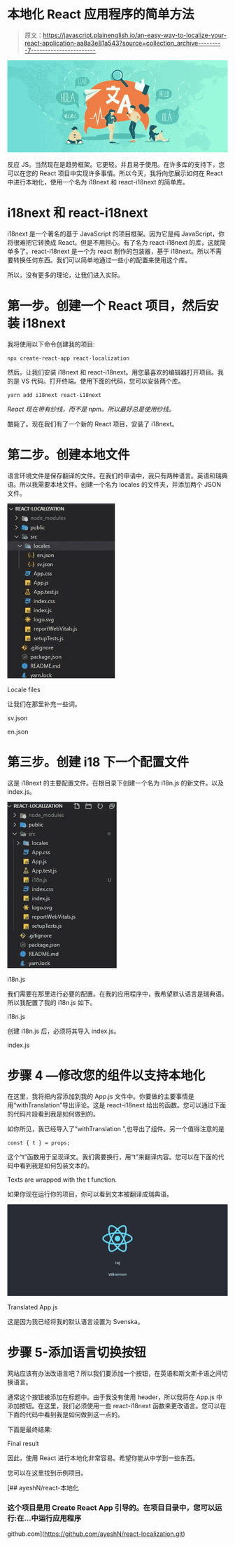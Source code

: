 # 本地化 React 应用程序的简单方法

> 原文：<https://javascript.plainenglish.io/an-easy-way-to-localize-your-react-application-aa8a3e81a543?source=collection_archive---------7----------------------->

![](img/b3da71599aba32a364157c0f84f2ff0e.png)

反应 JS。当然现在是趋势框架。它更轻。并且易于使用。在许多库的支持下，您可以在您的 React 项目中实现许多事情。所以今天，我将向您展示如何在 React 中进行本地化，使用一个名为 i18next 和 react-i18next 的简单库。

# i18next 和 react-i18next

i18next 是一个著名的基于 JavaScript 的项目框架。因为它是纯 JavaScript，你将很难把它转换成 React。但是不用担心。有了名为 react-i18next 的库，这就简单多了。react-i18next 是一个为 react 制作的包装器，基于 i18next。所以不需要转换任何东西。我们可以简单地通过一些小的配置来使用这个库。

所以，没有更多的理论，让我们进入实际。

# 第一步。创建一个 React 项目，然后安装 i18next

我将使用以下命令创建我的项目:

```
npx create-react-app react-localization
```

然后。让我们安装 i18next 和 react-i18next。用您最喜欢的编辑器打开项目。我的是 VS 代码。打开终端。使用下面的代码，您可以安装两个库。

```
yarn add i18next react-i18next
```

*React 现在带有纱线，而不是 npm。所以最好总是使用纱线。*

酷毙了。现在我们有了一个新的 React 项目，安装了 i18next。

# 第二步。创建本地文件

语言环境文件是保存翻译的文件。在我们的申请中，我只有两种语言。英语和瑞典语。所以我需要本地文件。创建一个名为 locales 的文件夹，并添加两个 JSON 文件。

![](img/f93ac382625d79fda7c177a7990729c2.png)

Locale files

让我们在那里补充一些词。

sv.json

en.json

# **第三步。创建 i18 下一个配置文件**

这是 i18next 的主要配置文件。在根目录下创建一个名为 i18n.js 的新文件。以及 index.js。

![](img/a2ca8c42e80cf21f350ff64779679f8f.png)

i18n.js

我们需要在那里进行必要的配置。在我的应用程序中，我希望默认语言是瑞典语。所以我配置了我的 i18n.js 如下。

i18n.js

创建 i18n.js 后，必须将其导入 index.js。

index.js

# 步骤 4 —修改您的组件以支持本地化

在这里，我将把内容添加到我的 App.js 文件中。你要做的主要事情是用“withTranslation”导出评论。这是 react-i18next 给出的函数。您可以通过下面的代码片段看到我是如何做到的。

如你所见，我已经导入了“withTranslation ”,也导出了组件。另一个值得注意的是

```
const { t } = props;
```

这个“t”函数用于呈现译文。我们需要换行，用“t”来翻译内容。您可以在下面的代码中看到我是如何包装文本的。

Texts are wrapped with the t function.

如果你现在运行你的项目，你可以看到文本被翻译成瑞典语。

![](img/7486bfb6578f89773c271bcb2c43d226.png)

Translated App.js

这是因为我已经将我的默认语言设置为 Svenska。

# 步骤 5-添加语言切换按钮

网站应该有办法改语言吧？所以我们要添加一个按钮，在英语和斯文斯卡语之间切换语言。

通常这个按钮被添加在标题中。由于我没有使用 header，所以我将在 App.js 中添加按钮。在这里，我们必须使用一些 react-i18next 函数来更改语言。您可以在下面的代码中看到我是如何做到这一点的。

下面是最终结果:

Final result

因此，使用 React 进行本地化非常容易。希望你能从中学到一些东西。

您可以在这里找到示例项目。

[](https://github.com/ayeshN/react-localization.git) [## ayeshN/react-本地化

### 这个项目是用 Create React App 引导的。在项目目录中，您可以运行:在…中运行应用程序

github.com](https://github.com/ayeshN/react-localization.git)